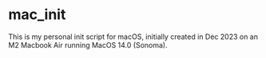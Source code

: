 # mac_init

This is my personal init script for macOS, initially created in Dec 2023 on an M2 Macbook Air running MacOS 14.0 (Sonoma).